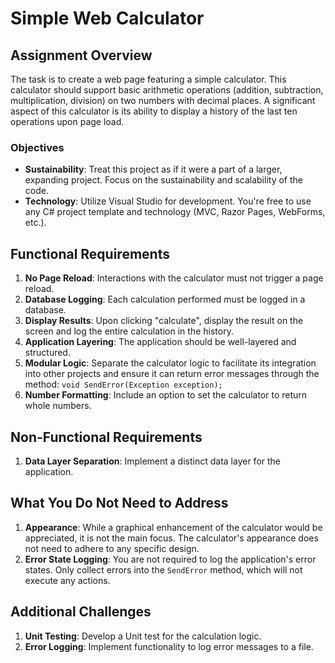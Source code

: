 # Simple Web Calculator

## Assignment Overview

The task is to create a web page featuring a simple calculator. This calculator should support basic arithmetic operations (addition, subtraction, multiplication, division) on two numbers with decimal places. A significant aspect of this calculator is its ability to display a history of the last ten operations upon page load.

### Objectives

- **Sustainability**: Treat this project as if it were a part of a larger, expanding project. Focus on the sustainability and scalability of the code.
- **Technology**: Utilize Visual Studio for development. You're free to use any C# project template and technology (MVC, Razor Pages, WebForms, etc.).

## Functional Requirements

1. **No Page Reload**: Interactions with the calculator must not trigger a page reload.
2. **Database Logging**: Each calculation performed must be logged in a database.
3. **Display Results**: Upon clicking "calculate", display the result on the screen and log the entire calculation in the history.
4. **Application Layering**: The application should be well-layered and structured.
5. **Modular Logic**: Separate the calculator logic to facilitate its integration into other projects and ensure it can return error messages through the method: `void SendError(Exception exception);`
6. **Number Formatting**: Include an option to set the calculator to return whole numbers.

## Non-Functional Requirements

1. **Data Layer Separation**: Implement a distinct data layer for the application.

## What You Do Not Need to Address

1. **Appearance**: While a graphical enhancement of the calculator would be appreciated, it is not the main focus. The calculator's appearance does not need to adhere to any specific design.
2. **Error State Logging**: You are not required to log the application's error states. Only collect errors into the `SendError` method, which will not execute any actions.

## Additional Challenges

1. **Unit Testing**: Develop a Unit test for the calculation logic.
2. **Error Logging**: Implement functionality to log error messages to a file.
